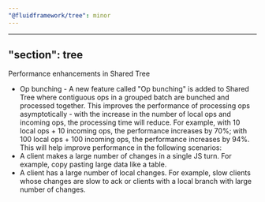 ```yaml
---
"@fluidframework/tree": minor
---
```

---
"section": tree
---

Performance enhancements in Shared Tree

- Op bunching - A new feature called "Op bunching" is added to Shared Tree where contiguous ops in a grouped batch are
bunched and processed together. This improves the performance of processing ops asymptotically - with the increase in
the number of local ops and incoming ops, the processing time will reduce. For example, with 10 local ops + 10 incoming
ops, the performance increases by 70%; with 100 local ops + 100 incoming ops, the performance increases by 94%.
This will help improve performance in the following scenarios:
- A client makes a large number of changes in a single JS turn. For example, copy pasting large data like a table.
- A client has a large number of local changes. For example, slow clients whose changes are slow to ack or clients with
a local branch with large number of changes.
